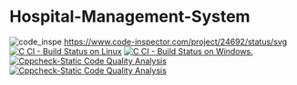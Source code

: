 # Hospital-Management-System
![code_inspe](https://www.code-inspector.com/project/24692/score/svg)
https://www.code-inspector.com/project/24692/status/svg
[![C CI - Build Status on Linux](https://github.com/RakshitaRpatilkulkarni/Hospital-Management-System/actions/workflows/c-build.yml/badge.svg)](https://github.com/RakshitaRpatilkulkarni/Hospital-Management-System/actions/workflows/c-build.yml)
[![C CI - Build Status on Windows.](https://github.com/RakshitaRpatilkulkarni/Hospital-Management-System/actions/workflows/c-buildWin.yml/badge.svg)](https://github.com/RakshitaRpatilkulkarni/Hospital-Management-System/actions/workflows/c-buildWin.yml)
[![Cppcheck-Static Code Quality Analysis](https://github.com/RakshitaRpatilkulkarni/Hospital-Management-System/actions/workflows/Cppcheck.yml/badge.svg)](https://github.com/RakshitaRpatilkulkarni/Hospital-Management-System/actions/workflows/Cppcheck.yml)
[![Cppcheck-Static Code Quality Analysis](https://github.com/RakshitaRpatilkulkarni/Hospital-Management-System/actions/workflows/Cppcheck.yml/badge.svg)](https://github.com/RakshitaRpatilkulkarni/Hospital-Management-System/actions/workflows/Cppcheck.yml)
